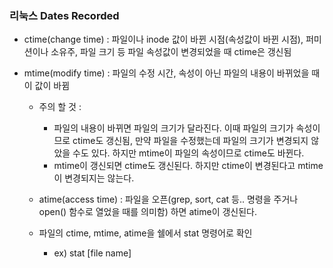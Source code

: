 ### 리눅스 Dates Recorded

* ctime(change time) : 파일이나 inode 값이 바뀐 시점(속성값이 바뀐 시점), 퍼미션이나 소유주, 파일 크기 등 파일 속성값이 변경되었을 때 ctime은 갱신됨
* mtime(modify time) : 파일의 수정 시간, 속성이 아닌 파일의 내용이 바뀌었을 때 이 값이 바뀜
 
  * 주의 할 것 : 
    * 파일의 내용이 바뀌면 파일의 크기가 달라진다. 이때 파일의 크기가 속성이므로 ctime도 갱신됨, 만약 파일을 수정했는데 파일의 크기가 변경되지 않았을 수도 있다. 하지만 mtime이 파일의 속성이므로 ctime도 바뀐다.
    * mtime이 갱신되면 ctime도 갱신된다. 하지만 ctime이 변경된다고 mtime이 변경되지는 않는다.

  * atime(access time) : 파일을 오픈(grep, sort, cat 등.. 명령을 주거나 open() 함수로 열었을 때를 의미함) 하면 atime이 갱신된다.

  * 파일의 ctime, mtime, atime을 쉘에서 stat 명령어로 확인
 
    * ex) stat [file name]

